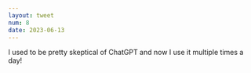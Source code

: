 ```yaml
---
layout: tweet
num: 8
date: 2023-06-13
---
```


I used to be pretty skeptical of ChatGPT and now I use it
multiple times a day!

